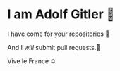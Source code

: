 # I am Adolf Gitler 🕎

I have come for your repositories 🕍

And I _will_ submit pull requests.🥯

 Vive le France ✡️
